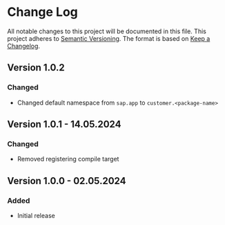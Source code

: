 # Change Log

All notable changes to this project will be documented in this file.
This project adheres to [Semantic Versioning](http://semver.org/).
The format is based on [Keep a Changelog](http://keepachangelog.com/).

## Version 1.0.2

### Changed

- Changed default namespace from `sap.app` to `customer.<package-name>`

## Version 1.0.1 - 14.05.2024

### Changed

- Removed registering compile target

## Version 1.0.0 - 02.05.2024

### Added

- Initial release
